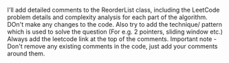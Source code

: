 I'll add detailed comments to the ReorderList class, including the LeetCode problem details and complexity analysis for each part of the algorithm. DOn't make any changes to the code.
Also try to add the technique/ pattern which is used to solve the question (For e.g. 2 pointers, sliding window etc.) 
Always add the leetcode link at the top of the comments. Important note - Don't remove any existing comments in the code, just add your comments around them.